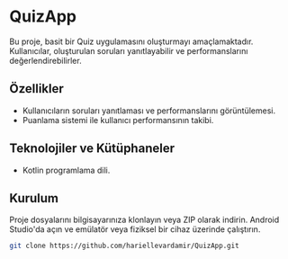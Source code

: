 # QuizApp

Bu proje, basit bir Quiz uygulamasını oluşturmayı amaçlamaktadır. Kullanıcılar, oluşturulan soruları yanıtlayabilir ve performanslarını değerlendirebilirler.

## Özellikler

- Kullanıcıların soruları yanıtlaması ve performanslarını görüntülemesi.
- Puanlama sistemi ile kullanıcı performansının takibi.

## Teknolojiler ve Kütüphaneler

- Kotlin programlama dili.

## Kurulum

Proje dosyalarını bilgisayarınıza klonlayın veya ZIP olarak indirin. Android Studio'da açın ve emülatör veya fiziksel bir cihaz üzerinde çalıştırın.

```bash
git clone https://github.com/hariellevardamir/QuizApp.git

